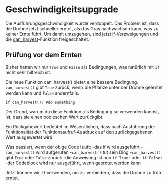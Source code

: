 # Geschwindigkeitsupgrade
Die Ausführungsgeschwindigkeit wurde verdoppelt. Das Problem ist, dass die Drohne jetzt schneller erntet, als das Gras nachwachsen kann, was zu keiner Ernte führt. Um damit umzugehen, sind jetzt [if](docs/scripting/if.md)-Verzweigungen und die [can_harvest](functions/can_harvest)-Funktion freigeschaltet.

## Prüfung vor dem Ernten
Bisher hatten wir nur `True` und `False` als Bedingungen, was natürlich mit `if` nicht sehr hilfreich ist. 

Die neue Funktion can_harvest() bietet eine bessere Bedingung. `can_harvest()` gibt `True` zurück, wenn die Pflanze unter der Drohne geerntet werden kann und `False` andernfalls.

`if can_harvest():
	#do something`

Der Grund, warum du diese Funktion als Bedingung so verwenden kannst, ist, dass sie einen booleschen Wert zurückgibt.

Ein Rückgabewert bedeutet im Wesentlichen, dass nach Ausführung der Funktionalität der Funktionsaufruf-Ausdruck auf den zurückgegebenen Wert ausgewertet wird.

Was passiert, wenn der obige Code läuft:
	-das if wird ausgeführt
	-`can_harvest()` wird aufgerufen
	-`can_harvest()` tut sein Ding
	-`can_harvest()` gibt `True` oder `False` zurück
	-die Anweisung ist nun `if True:` oder `if False:`
	-der Codeblock wird nur ausgeführt, wenn geerntet werden kann

Jetzt können wir `if` verwenden, um zu verhindern, dass die Drohne zu früh erntet.